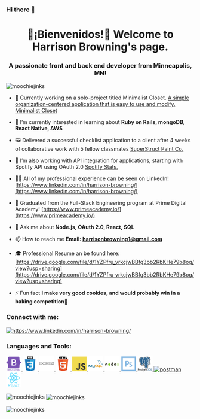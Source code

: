 ### Hi there 👋

<!--
**MoochieJinks/MoochieJinks** is a ✨ _special_ ✨ repository because its `README.md` (this file) appears on your GitHub profile.

Here are some ideas to get you started:

- 🔭 I’m currently working on ...
- 🌱 I’m currently learning ...
- 👯 I’m looking to collaborate on ...
- 🤔 I’m looking for help with ...
- 💬 Ask me about ...
- 📫 How to reach me: ...
- 😄 Pronouns: ...
- ⚡ Fun fact: ...
-->

<h1 align="center">🌴¡Bienvenidos!🌴 Welcome to Harrison Browning's page.</h1>
<h3 align="center">A passionate front and back end developer from Minneapolis, MN!</h3>

<p align="left"> <img src="https://komarev.com/ghpvc/?username=moochiejinks&label=Profile%20views&color=0e75b6&style=flat" alt="moochiejinks" /> </p>

- 🔭 Currently working on a solo-project titled Minimalist Closet. [A simple organization-centered application that is easy to use and modify. Minimalist Closet](https://github.com/MoochieJinks/Minimalist_Closet)

- 🌱 I’m currently interested in learning about **Ruby on Rails, mongoDB, React Native, AWS**

- 🖼 Delivered a successful checklist application to a client after 4 weeks of collaborative work with 5 fellow classmates [SuperStruct Paint Co.](https://github.com/HOZ1997/paint-group-project)

- 🍎 I’m also working with API integration for applications, starting with Spotify API using OAuth 2.0 [Spotify Stats.](https://github.com/MoochieJinks/Playlist_Info)

- 👨‍💻 All of my professional experience can be seen on LinkedIn! [https://www.linkedin.com/in/harrison-browning/](https://www.linkedin.com/in/harrison-browning/)

- 📅 Graduated from the Full-Stack Engineering program at Prime Digital Academy! [https://www.primeacademy.io/](https://www.primeacademy.io/)

- 💬 Ask me about **Node.js, OAuth 2.0, React, SQL**

- 📫 How to reach me **Email: harrisonbrowning1@gmail.com**

- 🎓 Professional Resume an be found here: [https://drive.google.com/file/d/1YZPfru_vrkcjwBBfg3bb2RbKHe79b8og/view?usp=sharing](https://drive.google.com/file/d/1YZPfru_vrkcjwBBfg3bb2RbKHe79b8og/view?usp=sharing)

- ⚡ Fun fact **I make very good cookies, and would probably win in a baking competition🍪**

<h3 align="left">Connect with me:</h3>
<p align="left">
<a href="https://linkedin.com/in/https://www.linkedin.com/in/harrison-browning/" target="blank"><img align="center" src="https://raw.githubusercontent.com/rahuldkjain/github-profile-readme-generator/master/src/images/icons/Social/linked-in-alt.svg" alt="https://www.linkedin.com/in/harrison-browning/" height="30" width="40" /></a>
</p>

<h3 align="left">Languages and Tools:</h3>
<p align="left"> <a href="https://getbootstrap.com" target="_blank" rel="noreferrer"> <img src="https://raw.githubusercontent.com/devicons/devicon/master/icons/bootstrap/bootstrap-plain-wordmark.svg" alt="bootstrap" width="40" height="40"/> </a> <a href="https://www.w3schools.com/css/" target="_blank" rel="noreferrer"> <img src="https://raw.githubusercontent.com/devicons/devicon/master/icons/css3/css3-original-wordmark.svg" alt="css3" width="40" height="40"/> </a> <a href="https://expressjs.com" target="_blank" rel="noreferrer"> <img src="https://raw.githubusercontent.com/devicons/devicon/master/icons/express/express-original-wordmark.svg" alt="express" width="40" height="40"/> </a> <a href="https://www.w3.org/html/" target="_blank" rel="noreferrer"> <img src="https://raw.githubusercontent.com/devicons/devicon/master/icons/html5/html5-original-wordmark.svg" alt="html5" width="40" height="40"/> </a> <a href="https://developer.mozilla.org/en-US/docs/Web/JavaScript" target="_blank" rel="noreferrer"> <img src="https://raw.githubusercontent.com/devicons/devicon/master/icons/javascript/javascript-original.svg" alt="javascript" width="40" height="40"/> </a> <a href="https://www.mysql.com/" target="_blank" rel="noreferrer"> <img src="https://raw.githubusercontent.com/devicons/devicon/master/icons/mysql/mysql-original-wordmark.svg" alt="mysql" width="40" height="40"/> </a> <a href="https://nodejs.org" target="_blank" rel="noreferrer"> <img src="https://raw.githubusercontent.com/devicons/devicon/master/icons/nodejs/nodejs-original-wordmark.svg" alt="nodejs" width="40" height="40"/> </a> <a href="https://www.photoshop.com/en" target="_blank" rel="noreferrer"> <img src="https://raw.githubusercontent.com/devicons/devicon/master/icons/photoshop/photoshop-line.svg" alt="photoshop" width="40" height="40"/> </a> <a href="https://www.postgresql.org" target="_blank" rel="noreferrer"> <img src="https://raw.githubusercontent.com/devicons/devicon/master/icons/postgresql/postgresql-original-wordmark.svg" alt="postgresql" width="40" height="40"/> </a> <a href="https://postman.com" target="_blank" rel="noreferrer"> <img src="https://www.vectorlogo.zone/logos/getpostman/getpostman-icon.svg" alt="postman" width="40" height="40"/> </a> <a href="https://reactjs.org/" target="_blank" rel="noreferrer"> <img src="https://raw.githubusercontent.com/devicons/devicon/master/icons/react/react-original-wordmark.svg" alt="react" width="40" height="40"/> </a> </p>

<p><img align="left" src="https://github-readme-stats.vercel.app/api/top-langs?username=moochiejinks&show_icons=true&locale=en&layout=compact" alt="moochiejinks" /></p>

<p>&nbsp;<img align="center" src="https://github-readme-stats.vercel.app/api?username=moochiejinks&show_icons=true&locale=en" alt="moochiejinks" /></p>

<p><img align="center" src="https://github-readme-streak-stats.herokuapp.com/?user=moochiejinks&" alt="moochiejinks" /></p>
